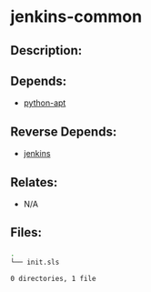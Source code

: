 # jenkins-common

## Description:



## Depends:

  -  [python-apt](salt/python-apt)

## Reverse Depends:

  -  [jenkins](salt/jenkins)

## Relates:

  -  N/A

## Files:

```bash
.
└── init.sls

0 directories, 1 file
```
